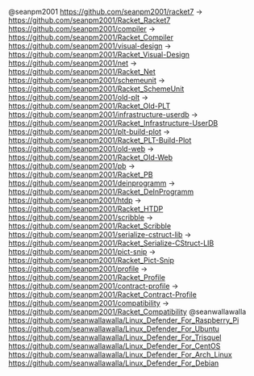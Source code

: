 @seanpm2001
https://github.com/seanpm2001/racket7 -> https://github.com/seanpm2001/Racket_Racket7
https://github.com/seanpm2001/compiler -> https://github.com/seanpm2001/Racket_Compiler
https://github.com/seanpm2001/visual-design -> https://github.com/seanpm2001/Racket_Visual-Design
https://github.com/seanpm2001/net -> https://github.com/seanpm2001/Racket_Net
https://github.com/seanpm2001/schemeunit -> https://github.com/seanpm2001/Racket_SchemeUnit
https://github.com/seanpm2001/old-plt -> https://github.com/seanpm2001/Racket_Old-PLT
https://github.com/seanpm2001/infrastructure-userdb -> https://github.com/seanpm2001/Racket_Infrastructure-UserDB
https://github.com/seanpm2001/plt-build-plot -> https://github.com/seanpm2001/Racket_PLT-Build-Plot
https://github.com/seanpm2001/old-web -> https://github.com/seanpm2001/Racket_Old-Web
https://github.com/seanpm2001/pb -> https://github.com/seanpm2001/Racket_PB
https://github.com/seanpm2001/deinprogramm -> https://github.com/seanpm2001/Racket_DeInProgramm
https://github.com/seanpm2001/htdp -> https://github.com/seanpm2001/Racket_HTDP
https://github.com/seanpm2001/scribble -> https://github.com/seanpm2001/Racket_Scribble
https://github.com/seanpm2001/serialize-cstruct-lib -> https://github.com/seanpm2001/Racket_Serialize-CStruct-LIB
https://github.com/seanpm2001/pict-snip -> https://github.com/seanpm2001/Racket_Pict-Snip
https://github.com/seanpm2001/profile -> https://github.com/seanpm2001/Racket_Profile
https://github.com/seanpm2001/contract-profile -> https://github.com/seanpm2001/Racket_Contract-Profile
https://github.com/seanpm2001/compatibility -> https://github.com/seanpm2001/Racket_Compatibility
@seanwallawalla
https://github.com/seanwallawalla/Linux_Defender_For_Raspberry_Pi
https://github.com/seanwallawalla/Linux_Defender_For_Ubuntu
https://github.com/seanwallawalla/Linux_Defender_For_Trisquel
https://github.com/seanwallawalla/Linux_Defender_For_CentOS
https://github.com/seanwallawalla/Linux_Defender_For_Arch_Linux
https://github.com/seanwallawalla/Linux_Defender_For_Debian
